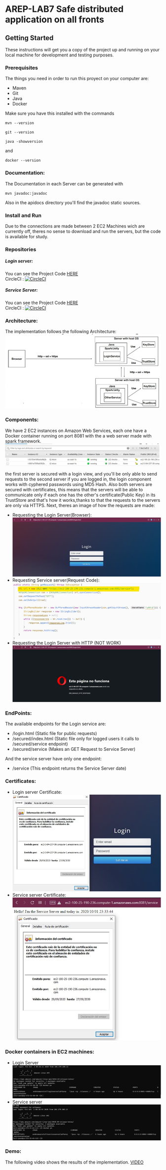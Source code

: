 # AREP-LAB7 Safe distributed application on all fronts
## Getting Started
These instructions will get you a copy of the project up and running on your local machine for development and testing purposes.
### Prerequisites

The things you need in order to run this proyect on your computer are:
- Maven
- Git  
- Java
- Docker

Make sure you have this installed with the commands
```
mvn --version
```
```
git --version
```
```
java -showversion
```
and 
```
docker --version
```
### Documentation:
The Documentation in each Server can be generated with 
```
mvn javadoc:javadoc
```
Also in the apidocs directory you'll find the javadoc static sources.
### Install and Run
Due to the connections are made between 2 EC2 Machines wich are currently off, theres no sense to download and run the servers, but the code is available for study.
### Repositories
##### Login server:
You can see the Project Code [HERE](https://github.com/AndresMarcelo7/AREP-LAB7-LoginServer)  
CircleCI : [![CircleCI](https://circleci.com/gh/AndresMarcelo7/AREP-LAB7-LoginServer.svg?style=svg)](https://circleci.com/gh/AndresMarcelo7/AREP-LAB7-LoginServer)
##### Service Server:
You can see the Project Code [HERE](https://github.com/AndresMarcelo7/AREP-LAB7-ServiceServer)  
CircleCI : [![CircleCI](https://circleci.com/gh/AndresMarcelo7/AREP-LAB7-ServiceServer.svg?style=svg)](https://circleci.com/gh/AndresMarcelo7/AREP-LAB7-ServiceServer)

### Architecture:
The implementation follows the following Architecture:
![Imagen](img/architecture.jpg)

### Components:
We have 2 EC2 instances on Amazon Web Services, each one have a Docker container running on port 8081 with the a web server made with spark framework.
![Imagen](img/maquinas.jpg)

the first server is secured with a login view, and you'll be only able to send requests to the second server if you are logged in, the login component works with cyphered passwords using MD5 Hash. 
Also both servers are secured with certificates, this means that the servers will be able to communicate only if each one has the other's certificate(Public Key) in its TrustStore and that's how it works,thanks to that the requests to the servers are only via HTTPS. Next, theres an image of how the requests are made:

- Requesting the Login Server(Browser):
![Imagen](img/requestLogin.jpg)
- Requesting Service server(Request Code):
![Imagen](img/requestService.jpg)
- Requesting the Login Server with HTTP (NOT WORK)
![Imagen](img/requestLoginHttp.jpg)

### EndPoints:
The available endpoints for the Login service are:
- /login.html (Static file for public requests)
- /secured/index.html (Static file only for logged users it calls to /secured/service endpoint)
- /secured/service (Makes an GET Request to Service Server)

And the service server have only one endpoint:
- /service (This endpoint returns the Service Server date)

### Certificates:
- Login server Certificate:
![Imagen](img/loginCertificate.jpg)
- Service server Certificate:  
![Imagen](img/serviceCertificate.jpg)

### Docker containers in EC2 machines:
- Login Server
![Imagen](img/containerlogin.jpg)
- Service server
![Imagen](img/containerservice.jpg)

### Demo:
The following video shows the results of the implementation. [VIDEO](https://youtu.be/JdsTwXFex40)
